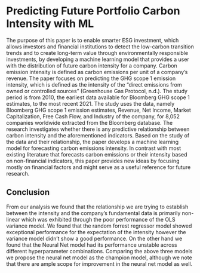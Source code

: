 # Predicting Future Portfolio Carbon Intensity with ML

The purpose of this paper is to enable smarter ESG investment, which allows investors and financial institutions to detect the low-carbon transition trends and to create long-term value through environmentally responsible investments, by developing a machine learning model that provides a user with the distribution of future carbon intensity for a company. Carbon emission intensity is defined as carbon emissions per unit of a company’s revenue. The paper focuses on predicting the GHG scope 1 emission intensity, which is defined as the intensity of the “direct emissions from owned or controlled sources” (Greenhouse Gas Protocol, n.d.). The study period is from 2010, the earliest data available for Bloomberg GHG scope 1 estimates, to the most recent 2021. The study uses the data, namely Bloomberg GHG scope 1 emission estimates, Revenue, Net Income, Market Capitalization, Free Cash Flow, and Industry of the company, for 8,052 companies worldwide extracted from the Bloomberg database. The research investigates whether there is any predictive relationship between carbon intensity and the aforementioned indicators. Based on the study of the data and their relationship, the paper develops a machine learning model for forecasting carbon emissions intensity. In contrast with most existing literature that forecasts carbon emissions or their intensity based on non-financial indicators, this paper provides new ideas by focusing mostly on financial factors and might serve as a useful reference for future research.

## Conclusion 

From our analysis we found that the relationship we are trying to establish between the intensity and the company’s fundamental data is primarily non-linear which was exhibited through the poor performance of the OLS variance model. We found that the random forrest regressor model showed exceptional performance for the expectation of the intensity however the variance model didn’t show a good performance. On the other hand we found that the Neural Net model had its performance unstable across different hyperparameter combinations. Comparing the above three models we propose the neural net model as the champion model, although we note that there are ample scope for improvement in the neural net model as well.
